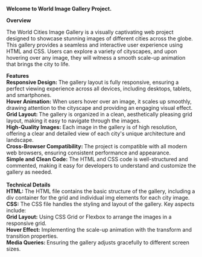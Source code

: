 <b>Welcome to  World Image Gallery Project.</b>

<b>Overview</b><br>

The World Cities Image Gallery is a visually captivating web project designed to showcase stunning images of different cities across the globe. This gallery provides a seamless and interactive user experience using HTML and CSS. Users can explore a variety of cityscapes, and upon hovering over any image, they will witness a smooth scale-up animation that brings the city to life.

<b>Features</b>
<br>
<b>Responsive Design: </b>The gallery layout is fully responsive, ensuring a perfect viewing experience across all devices, including desktops, tablets, and smartphones.<br>
<b>Hover Animation:</b> When users hover over an image, it scales up smoothly, drawing attention to the cityscape and providing an engaging visual effect.<br>
<b>Grid Layout: </b>The gallery is organized in a clean, aesthetically pleasing grid layout, making it easy to navigate through the images.<br>
<b>High-Quality Images:</b> Each image in the gallery is of high resolution, offering a clear and detailed view of each city's unique architecture and landscape.<br>
<b>Cross-Browser Compatibility: </b>The project is compatible with all modern web browsers, ensuring consistent performance and appearance.<br>
<b>Simple and Clean Code:</b> The HTML and CSS code is well-structured and commented, making it easy for developers to understand and customize the gallery as needed.<br><br>
<b>Technical Details</b><br>
<b>HTML: </b>The HTML file contains the basic structure of the gallery, including a div container for the grid and individual img elements for each city image.<br>
<b>CSS:</b> The CSS file handles the styling and layout of the gallery. Key aspects include:<br>
<b>Grid Layout:</b> Using CSS Grid or Flexbox to arrange the images in a responsive grid.<br>
<b>Hover Effect:</b> Implementing the scale-up animation with the transform and transition properties.<br>
<b>Media Queries: </b>Ensuring the gallery adjusts gracefully to different screen sizes.<br>
